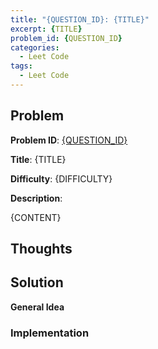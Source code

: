 ```yaml
---
title: "{QUESTION_ID}: {TITLE}"
excerpt: {TITLE}
problem_id: {QUESTION_ID} 
categories:
  - Leet Code
tags:
  - Leet Code
---
```


## Problem 

**Problem ID**: [{QUESTION_ID}](https://leetcode.com/problems/{TITLE_SLUG}/)

**Title**: {TITLE}

**Difficulty**: {DIFFICULTY}

**Description**:

{CONTENT}

## Thoughts


## Solution

**General Idea**

### Implementation

```cpp
```
